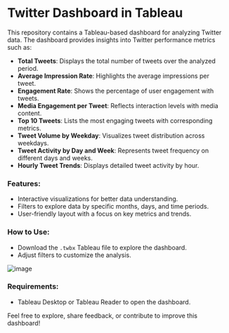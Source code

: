 # Twitter Dashboard in Tableau

This repository contains a Tableau-based dashboard for analyzing Twitter data. The dashboard provides insights into Twitter performance metrics such as:

- **Total Tweets**: Displays the total number of tweets over the analyzed period.
- **Average Impression Rate**: Highlights the average impressions per tweet.
- **Engagement Rate**: Shows the percentage of user engagement with tweets.
- **Media Engagement per Tweet**: Reflects interaction levels with media content.
- **Top 10 Tweets**: Lists the most engaging tweets with corresponding metrics.
- **Tweet Volume by Weekday**: Visualizes tweet distribution across weekdays.
- **Tweet Activity by Day and Week**: Represents tweet frequency on different days and weeks.
- **Hourly Tweet Trends**: Displays detailed tweet activity by hour.

### Features:
- Interactive visualizations for better data understanding.
- Filters to explore data by specific months, days, and time periods.
- User-friendly layout with a focus on key metrics and trends.

### How to Use:
- Download the `.twbx` Tableau file to explore the dashboard.
- Adjust filters to customize the analysis.

![image](https://github.com/user-attachments/assets/d825ab38-0003-4951-9763-60d0d57b2210)

### Requirements:
- Tableau Desktop or Tableau Reader to open the dashboard.

Feel free to explore, share feedback, or contribute to improve this dashboard!
